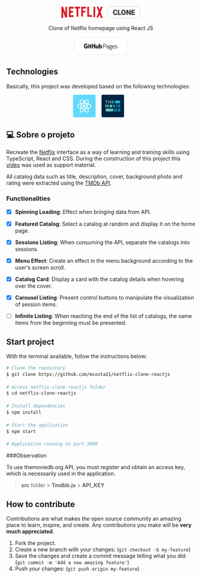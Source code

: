 <br />
<p align="center">
    <a href="https://mcosta21.github.io/netflix-clone-reactjs/"><img src="https://github.com/mcosta21/netflix-clone-reactjs/blob/master/docs/logo-netflix-clone.png?raw=true" alt="Logo" width="210"></a>
</p>
<p align="center">

<a href="https://user-images.githubusercontent.com/67518341/138405005-db137128-1237-4d4c-98e9-83d6fa59ac61.mp4" alt="Banner" width="700"></a>
</p>
   <p align="center">
    Clone of Netflix homepage using React JS
    <br />
    <br />
<a href="https://mcosta21.github.io/netflix-clone-reactjs/" target="_blank"><img src="https://github.com/mcosta21/netflix-clone-reactjs/blob/master/docs/icon-gitpages.png?raw=true" alt="React JS" width="140"></a>  
</p>

## Technologies
Basically, this project was developed based on the following technologies:

<p align="center">
 <a href="https://pt-br.reactjs.org/" target="_blank"><img src="https://github.com/mcosta21/netflix-clone-reactjs/blob/master/docs/icon-reactjs.png?raw=true" alt="React JS" width="60"></a>
  &nbsp&nbsp
<a href="https://www.themoviedb.org/" target="_blank"><img src="https://github.com/mcosta21/netflix-clone-reactjs/blob/master/docs/icon-tmdb.png?raw=true" alt="TMDB" width="60"></a>
  &nbsp&nbsp
</p>

## 💻 Sobre o projeto

Recreate the [Netflix](https://www.netflix.com/) interface as a way of learning and training skills using TypeScript, React and CSS. During the construction of this project this [video](https://www.youtube.com/watch?v=tBweoUiMsDg&ab_channel=BoniekyLacerda) was used as support material.

All catalog data such as title, description, cover, background photo and rating were extracted using the [TMDb API](https://www.themoviedb.org/documentation/api).

### Functionalities

- [x] **Spinning Loading**: Effect when bringing data from API.

- [x] **Featured Catalog**: Select a catalog at random and display it on the home page.

- [x] **Sessions Listing**: When consuming the API, separate the catalogs into sessions.

- [x] **Menu Effect**: Create an effect in the menu background according to the user's screen scroll.

- [x] **Catalog Card**: Display a card with the catalog details when hovering over the cover.

- [x] **Carousel Listing**: Present control buttons to manipulate the visualization of session items.

- [ ] **Infinite Listing**: When reaching the end of the list of catalogs, the same items from the beginning must be presented.

## Start project

With the terminal available, follow the instructions below:

```bash
# Clone the repository
$ git clone https://github.com/mcosta21/netflix-clone-reactjs

# Access netflix-clone-reactjs folder
$ cd netflix-clone-reactjs

# Install dependencies
$ npm install

# Start the application
$ npm start

# Application running on port 3000
```
###Observation

To use themoviedb.org API, you must register and obtain an access key, which is necessarily used in the application.

> **src** folder > **Tmdbb.js** > **API_KEY**

## How to contribute

Contributions are what makes the open source community an amazing place to learn, inspire, and create. Any contributions you make will be **very much appreciated**.

1. Fork the project.
2. Create a new branch with your changes: (`git checkout -b my-feature`)
3. Save the changes and create a commit message telling what you did: (`git commit -m 'Add a new amazing feature'`)
4. Push your changes: (`git push origin my-feature`)
